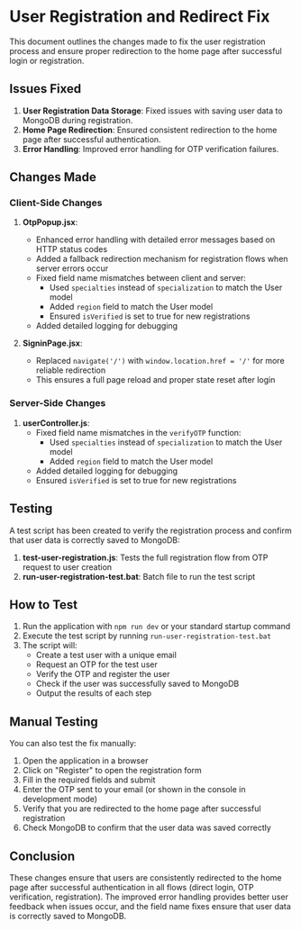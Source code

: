 # User Registration and Redirect Fix

This document outlines the changes made to fix the user registration process and ensure proper redirection to the home page after successful login or registration.

## Issues Fixed

1. **User Registration Data Storage**: Fixed issues with saving user data to MongoDB during registration.
2. **Home Page Redirection**: Ensured consistent redirection to the home page after successful authentication.
3. **Error Handling**: Improved error handling for OTP verification failures.

## Changes Made

### Client-Side Changes

1. **OtpPopup.jsx**:
   - Enhanced error handling with detailed error messages based on HTTP status codes
   - Added a fallback redirection mechanism for registration flows when server errors occur
   - Fixed field name mismatches between client and server:
     - Used `specialties` instead of `specialization` to match the User model
     - Added `region` field to match the User model
     - Ensured `isVerified` is set to true for new registrations
   - Added detailed logging for debugging

2. **SigninPage.jsx**:
   - Replaced `navigate('/')` with `window.location.href = '/'` for more reliable redirection
   - This ensures a full page reload and proper state reset after login

### Server-Side Changes

1. **userController.js**:
   - Fixed field name mismatches in the `verifyOTP` function:
     - Used `specialties` instead of `specialization` to match the User model
     - Added `region` field to match the User model
   - Added detailed logging for debugging
   - Ensured `isVerified` is set to true for new registrations

## Testing

A test script has been created to verify the registration process and confirm that user data is correctly saved to MongoDB:

1. **test-user-registration.js**: Tests the full registration flow from OTP request to user creation
2. **run-user-registration-test.bat**: Batch file to run the test script

## How to Test

1. Run the application with `npm run dev` or your standard startup command
2. Execute the test script by running `run-user-registration-test.bat`
3. The script will:
   - Create a test user with a unique email
   - Request an OTP for the test user
   - Verify the OTP and register the user
   - Check if the user was successfully saved to MongoDB
   - Output the results of each step

## Manual Testing

You can also test the fix manually:

1. Open the application in a browser
2. Click on "Register" to open the registration form
3. Fill in the required fields and submit
4. Enter the OTP sent to your email (or shown in the console in development mode)
5. Verify that you are redirected to the home page after successful registration
6. Check MongoDB to confirm that the user data was saved correctly

## Conclusion

These changes ensure that users are consistently redirected to the home page after successful authentication in all flows (direct login, OTP verification, registration). The improved error handling provides better user feedback when issues occur, and the field name fixes ensure that user data is correctly saved to MongoDB.
